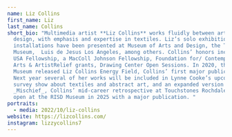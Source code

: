```yaml
---
name: Liz Collins
first_name: Liz
last_name: Collins
short_bio: "Multimedia artist **Liz Collins** works fluidly between art and
  design, with emphasis and expertise in textiles. Liz’s solo exhibitions and
  installations have been presented at Museum of Arts and Design, the Tang
  Museum,  Luis de Jesus Los Angeles, among others. Collins’ honors include a
  USA Fellowship, a MacColl Johnson Fellowship, Foundation for/ Contemporary
  Arts & ArtistRelief grants, Drawing Center Open Sessions. In 2020, the Tang
  Museum released Liz Collins Energy Field, Collins’ first major publication.
  Next year several of her works will be included in Lynne Cooke’s upcoming
  survey show about textiles and abstract art, and an expanded version of
  _Mischief_, Collins’ mid-career retrospective at Touchstones Rochdale will
  open at the RISD Museum in 2025 with a major publication. "
portraits:
  - media: 2022/10/liz-collins
website: https://lizcollins.com/
instagram: lizzycollins7
---
```

